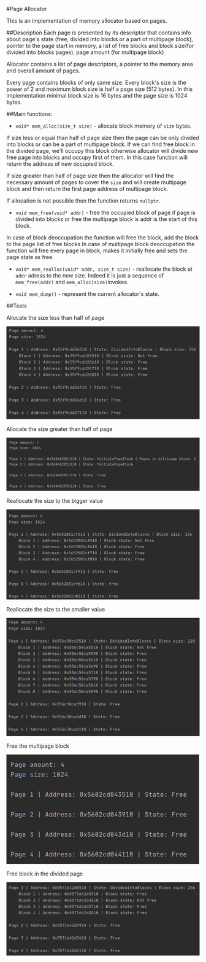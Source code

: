 #Page Allocator

This is an implementation of memory allocator based on pages. 

##Description
Each page is presented by its descriptor that contains info about page's state
(free, divided into blocks or a part of multipage block), pointer to the page start in memory,
a list of free blocks and block size(for divided into blocks pages), 
page amount (for multipage block)

Allocator contains a list of page descriptors, a pointer to the memory area and
overall amount of pages.

Every page contains blocks of only same size. Every block's size is the power of 2 and 
maximum block size is half a page size (512 bytes). In this implementation minimal block size is 16 bytes 
and the page size is 1024 bytes.

##Main functions: 
* `void* mem_alloc(size_t size)` - allocate block memory of `size` bytes.

If size less or equal than half of page size then the page can be only divided into blocks or
can be a part of multipage block. If we can find free block in the divided page, we'll occupy this block
otherwise allocator will divide new free page into blocks and occupy first of them.
In this case function will return the address of new occupied block.

If size greater than half of page size then the allocator will find the necessary amount of pages to cover the
`size` and will create multipage block and then return the first page address of multipage block.

If allocation is not possible then the function returns `nullptr`.

* `void mem_free(void* addr)` - free the occupied block of page if page is divided into blocks or 
free the multipage block is addr is the start of this block.

In case of block deoccupation the function will free the block, add the block to the page list of free blocks
In case of multipage block deoccupation the function will free every page in block, makes it initially free and sets the page state as free.

* `void* mem_realloc(void* addr, size_t size)` - reallocate the block at `addr` adress to the new size.
Indeed it is just a sequence of `mem_free(addr)` and `mem_alloc(size)`invokes.


* `void mem_dump()` - represent the current allocator's state.

##Tests

Allocate the size less than half of page

![](images/Screenshot_20201113_002504.png)

Allocate the size greater than half of page

![](images/Screenshot_20201113_002956.png)

Reallocate the size to the bigger value

![](images/Screenshot_20201113_003154.png)

Reallocate the size to the smaller value

![](images/Screenshot_20201113_003530.png)

Free the multipage block

![](images/Screenshot_20201113_003804.png)

Free block in the divided page

![](images/Screenshot_20201113_004003.png) 

